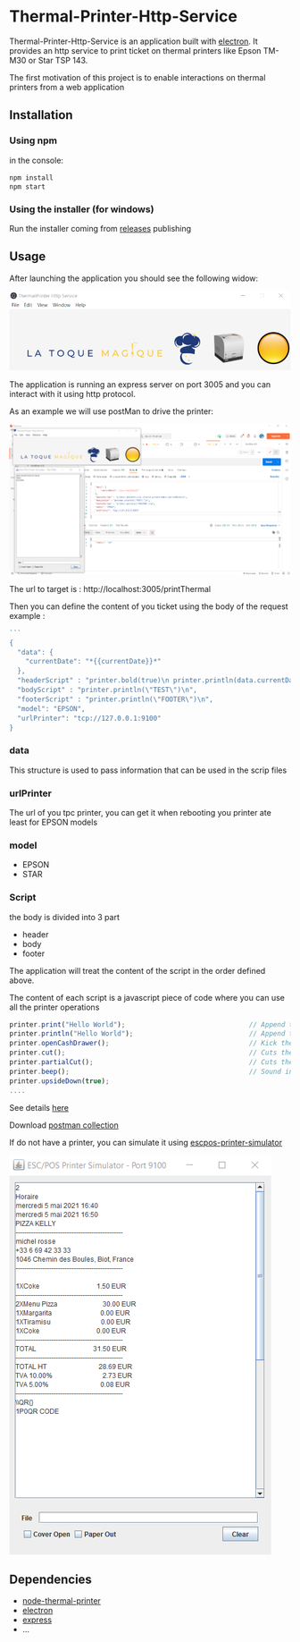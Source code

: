 # Thermal-Printer-Http-Service

Thermal-Printer-Http-Service is an application built with [electron](https://www.electronjs.org/). It provides an http service to print ticket on thermal printers like  Epson TM-M30 or Star TSP 143.

The first motivation of this project is to enable interactions on thermal printers from a web application  

## Installation

### Using npm

in the console:

```
npm install
npm start
```



### Using the installer (for windows)

Run the installer coming from [releases](https://github.com/igolus/ThermalPrinter-Http-Service/releases/tag/release1) publishing

## Usage

After launching the application you should see the following widow:

![](https://raw.githubusercontent.com/igolus/ThermalPrinter-Http-Service/main/docImages/applicationWindow.png?token=AFS2ZKASMMPZPEN7UKXO32TATUOEK)

The application is running an express server on port 3005 and you can interact with it using http protocol.

As an example we will use postMan to drive the printer:

![](https://raw.githubusercontent.com/igolus/ThermalPrinter-Http-Service/main/docImages/postMan.png)



The url to target is : http://localhost:3005/printThermal 

Then you can define the content of you ticket using the body of the request example :

~~~javascript
```
{
  "data": {
    "currentDate": "*{{currentDate}}*"
  },
  "headerScript" : "printer.bold(true)\n printer.println(data.currentDate)\n",
  "bodyScript" : "printer.println(\"TEST\")\n",
  "footerScript" : "printer.println(\"FOOTER\")\n",
  "model": "EPSON",
  "urlPrinter": "tcp://127.0.0.1:9100"
}
~~~



### data

This structure is used to pass information that can be used in the scrip files

### urlPrinter

The url of you tpc printer, you can get it when rebooting you printer ate least for EPSON models

### model

- EPSON
- STAR

### Script

the body is divided into 3 part 

- header
- body
- footer

The application will treat the content of the script in the order defined above.

The content of each script is a javascript piece of code where you can use all the printer operations

```javascript
printer.print("Hello World");                               // Append text
printer.println("Hello World");                             // Append text with new line
printer.openCashDrawer();                                   // Kick the cash drawer
printer.cut();                                              // Cuts the paper (if printer only supports one mode use this)
printer.partialCut();                                       // Cuts the paper leaving a small bridge in middle (if printer supports multiple cut modes)
printer.beep();                                             // Sound internal beeper/buzzer (if available)
printer.upsideDown(true);  
....
```





See details [here](https://www.npmjs.com/package/node-thermal-printer)

Download [postman collection](https://raw.githubusercontent.com/igolus/ThermalPrinter-Http-Service/main/docImages/PrinterThermal.postman_collection.json)

If do not have a printer, you can simulate it using [escpos-printer-simulator](https://github.com/dacduong/escpos-printer-simulator)

![](https://raw.githubusercontent.com/igolus/ThermalPrinter-Http-Service/release1/docImages/emulator.png?token=AFS2ZKGY5YAOPSWFX2D5BBDATURSE)



## Dependencies

- [node-thermal-printer](https://www.npmjs.com/package/node-thermal-printer)
- [electron](https://www.electronjs.org/)
- [express](https://expressjs.com/fr/)
- ...

